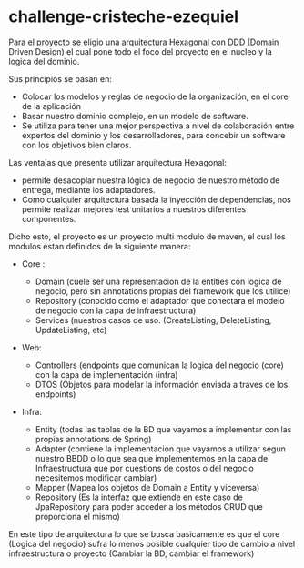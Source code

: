 # challenge-cristeche-ezequiel

Para el proyecto se eligio una arquitectura Hexagonal con DDD (Domain Driven Design) el cual pone todo el foco del proyecto en el nucleo y la logica del dominio.

Sus principios se basan en:

- Colocar los modelos y reglas de negocio de la organización, en el core de la aplicación
- Basar nuestro dominio complejo, en un modelo de software.
- Se utiliza para tener una mejor perspectiva a nivel de colaboración entre expertos del dominio y los desarrolladores, para concebir un software con los objetivos bien claros.

Las ventajas que presenta utilizar arquitectura Hexagonal:

- permite desacoplar nuestra lógica de negocio de nuestro método de entrega, mediante los adaptadores.
- Como cualquier arquitectura basada la inyección de dependencias, nos permite realizar mejores test unitarios a nuestros diferentes componentes.


Dicho esto, el proyecto es un proyecto multi modulo de maven, el cual los modulos estan definidos de la siguiente manera:

- Core : 
  - Domain (cuele ser una representacion de la entities con logica de negocio, pero sin annotations propias del framework que los utilice)
  - Repository (conocido como el adaptador que conectara el modelo de negocio con la capa de infraestructura)
  - Services (nuestros casos de uso. (CreateListing, DeleteListing, UpdateListing, etc)
  
- Web:
  - Controllers (endpoints que comunican la logica del negocio (core) con la capa de implementación (infra)
  - DTOS (Objetos para modelar la información enviada a traves de los endpoints)
  
- Infra:
  - Entity (todas las tablas de la BD que vayamos a implementar con las propias annotations de Spring)
  - Adapter (contiene la implementación que vayamos a utilizar segun nuestro BBDD o lo que sea que implementemos en la capa de Infraestructura que por cuestions de costos o del            negocio necesitemos modificar cambiar)
  - Mapper (Mapea los objetos de Domain a Entity y viceversa)
  - Repository (Es la interfaz que extiende en este caso de JpaRepository para poder acceder a los métodos CRUD que proporciona el mismo)


En este tipo de arquitectura lo que se busca basicamente es que el core (Logica del negocio) sufra lo menos posible cualquier tipo de cambio a nivel infraestructura o proyecto (Cambiar la BD, cambiar el framework)


  
